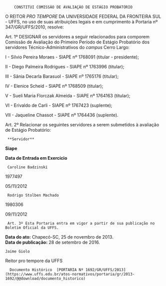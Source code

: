         CONSTITUI COMISSÃO DE AVALIAÇÃO DE ESTÁGIO PROBATÓRIO  

O REITOR *PRO TEMPORE* DA UNIVERSIDADE FEDERAL DA FRONTEIRA SUL - UFFS, no uso de suas atribuições legais e em cumprimento à Portaria nº 347/GR/UFFS/2010, resolve:

 Art. 1º DESIGNAR os servidores a seguir relacionados para comporem Comissão de Avaliação do Primeiro Período de Estágio Probatório dos servidores Técnico-Administrativos do *campus* Cerro Largo:

 I - Silvio Pereira Moraes - SIAPE nº 1768091 (titular - presidente);

 II - Diego Palmeira Rodrigues - SIAPE nº 1763996 (titular);

 III - Sânia Decarla Barasuol - SIAPE nº 1765176 (titular);

 IV - Elenice Scheid - SIAPE nº 1768509 (titular);

 V - Sueli Maria Florczak Almeida - SIAPE nº 1764163 (titular);

 VI - Erivaldo de Carli - SIAPE nº 1767423 (suplente);

 VII - Jaqueline Chassot - SIAPE nº 1764436 (suplente).

 Art. 2º Relacionar os seguintes servidores a serem submetidos à avaliação de Estágio Probatório:

     **Servidor**

   **Siape**

   **Data de Entrada em Exercício**

     Caroline Badzinski

   1977497

   05/11/2012

     Rodrigo Stolben Machado

   1980306

   09/11/2012

     Art. 3º Esta Portaria entra em vigor a partir de sua publicação no Boletim Oficial da UFFS.

  

   **Data do ato:** Chapecó-SC, 25 de novembro de 2013.   
 **Data de publicação:**  28 de setembro de 2016. 

    Jaime Giolo    
 Reitor pro tempore da UFFS 

      Documento Histórico  [PORTARIA Nº 1692/GR/UFFS/2013](https://www.uffs.edu.br/atos-normativos/portaria/gr/2013-1692/@@download/documento_historico)     
      